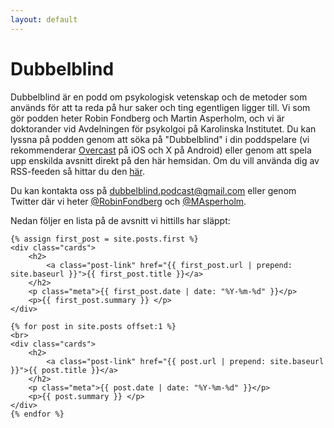 ```yaml
---
layout: default
---
```


<!-- This can be used to redirect the index page to another page.
	<html>
		<head>
			<meta http-equiv="refresh" content="0; url=./avsnitt/" />
		</head>
	</html>
-->

# Dubbelblind

Dubbelblind är en podd om psykologisk vetenskap och de metoder som används för att ta reda på hur saker och ting egentligen ligger till. Vi som gör podden heter Robin Fondberg och Martin Asperholm, och vi är doktorander vid Avdelningen för psykolgoi på Karolinska Institutet. Du kan lyssna på podden genom att söka på "Dubbelblind" i din poddspelare (vi rekommenderar [Overcast](https://overcast.fm) på iOS och X på Android) eller genom att spela upp enskilda avsnitt direkt på den här hemsidan. Om du vill använda dig av RSS-feeden så hittar du den [här](./podcast.xml).

Du kan kontakta oss på dubbelblind.podcast@gmail.com eller genom Twitter där vi heter [@RobinFondberg](https://twitter.com/RobinFondberg) och [@MAsperholm](https://twitter.com/MAsperholm).

Nedan följer en lista på de avsnitt vi hittills har släppt:

<div class="card-grid">
<!--     -->
    
    {% assign first_post = site.posts.first %}
    <div class="cards">
        <h2>
            <a class="post-link" href="{{ first_post.url | prepend: site.baseurl }}">{{ first_post.title }}</a>
        </h2>
        <p class="meta">{{ first_post.date | date: "%Y-%m-%d" }}</p>
        <p>{{ first_post.summary }} </p>
    </div>
     
    {% for post in site.posts offset:1 %}
    <br>
    <div class="cards">
        <h2>
            <a class="post-link" href="{{ post.url | prepend: site.baseurl }}">{{ post.title }}</a>
        </h2>
        <p class="meta">{{ post.date | date: "%Y-%m-%d" }}</p>
        <p>{{ post.summary }} </p>
    </div>
    {% endfor %}
    
</div>

<div class="container center-content extra-padding">
</div>
